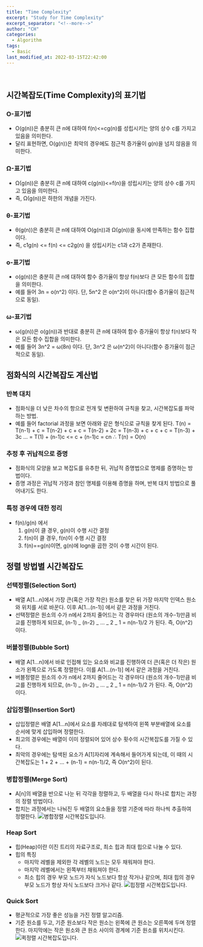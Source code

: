 ```yaml
---
title: "Time Complexity"
excerpt: "Study for Time Complexity"
excerpt_separator: "<!--more-->"
author: "CH"
categories:
  - Algorithm
tags:
  - Basic
last_modified_at: 2022-03-15T22:42:00
---
```


<!--more-->

<br>

## 시간복잡도(Time Complexity)의 표기법

### O-표기법

- O(g(n))은 충분히 큰 n에 대하여 f(n)<=cg(n)를 성립시키는 양의 상수 c를 가지고 있음을 의미한다.
- 달리 표현하면, O(g(n))은 최악의 경우에도 점근적 증가율이 g(n)을 넘지 않음을 의미한다.

### Ω-표기법

- Ω(g(n))은 충분히 큰 n에 대하여 c(g(n))<=f(n)을 성립시키는 양의 상수 c를 가지고 있음을 의미한다.
- 즉, Ω(g(n))은 하한의 개념을 가진다.

### θ-표기법

- θ(g(n))은 충분히 큰 n에 대하여 O(g(n))과 Ω(g(n))을 동시에 만족하는 함수 집합이다.
- 즉, c1g(n) <= f(n) <= c2g(n) 을 성립시키는 c1과 c2가 존재한다.

### o-표기법

- o(g(n))은 충분히 큰 n에 대하여 함수 증가율이 항상 f(n)보다 큰 모든 함수의 집합을 의미한다.
- 예를 들어 3n = o(n^2) 이다. 단, 5n^2 은 o(n^2)이 아니다(함수 증가율이 점근적으로 동일).

### ω-표기법

- ω(g(n))은 o(g(n))과 반대로 충분히 큰 n에 대하여 함수 증가율이 항상 f(n)보다 작은 모든 함수 집합을 의미한다.
- 예를 들어 3n^2 = ω(8n) 이다. 단, 3n^2 은 ω(n^2)이 아니다(함수 증가율이 점근적으로 동일).

## 점화식의 시간복잡도 계산법

### 반복 대치

- 점화식을 더 낮은 차수의 항으로 전개 및 변환하여 규칙을 찾고, 시간복잡도를 파악하는 방법.
- 예를 들어 factorial 과정을 보면 아래와 같은 형식으로 규칙을 찾게 된다.
  T(n) = T(n-1) + c
  = T(n-2) + c + c = T(n-2) + 2c
  = T(n-3) + c + c + c = T(n-3) + 3c
  ...
  = T(1) + (n-1)c
  <= c + (n-1)c
  = cn
  ∴ T(n) = O(n)

### 추정 후 귀납적으로 증명

- 점화식의 모양을 보고 복잡도를 유추한 뒤, 귀납적 증명법으로 명제를 증명하는 방법이다.
- 증명 과정은 귀납적 가정과 참인 명제를 이용해 증명을 하며, 반복 대치 방법으로 풀어내기도 한다.

### 특정 경우에 대한 정리

- f(n)/g(n) 에서
  1. g(n)이 클 경우, g(n)이 수행 시간 결정
  2. f(n)이 클 경우, f(n)이 수행 시간 결정
  3. f(n)==g(n)이면, g(n)에 logn을 곱한 것이 수행 시간이 된다.

## 정렬 방법별 시간복잡도

### 선택정렬(Selection Sort)

- 배열 A[1...n]에서 가장 큰(혹은 가장 작은) 원소를 찾은 뒤 가장 마지막 인덱스 원소와 위치를 서로 바꾼다. 이후 A[1...(n-1)] 에서 같은 과정을 거친다.
- 선택정렬은 원소의 수가 n에서 2까지 줄어드는 각 경우마다 (원소의 개수-1)만큼 비교를 진행하게 되므로,
  (n-1) _ (n-2) _ ... _ 2 _ 1 = n(n-1)/2 가 된다. 즉, O(n^2)이다.

### 버블정렬(Bubble Sort)

- 배열 A[1...n]에서 바로 인접해 있는 요소와 비교를 진행하여 더 큰(혹은 더 작은) 원소가 왼쪽으로 가도록 정렬한다. 이를 A[1...(n-1)] 에서 같은 과정을 거친다.
- 버블정렬은 원소의 수가 n에서 2까지 줄어드는 각 경우마다 (원소의 개수-1)만큼 비교를 진행하게 되므로,
  (n-1) _ (n-2) _ ... _ 2 _ 1 = n(n-1)/2 가 된다. 즉, O(n^2)이다.

### 삽입정렬(Insertion Sort)

- 삽입정렬은 배열 A[1...n]에서 요소를 차례대로 탐색하여 왼쪽 부분배열에 요소를 순서에 맞게 삽입하며 정렬한다.
- 최고의 경우에는 배열이 이미 정렬되어 있어 상수 횟수의 시간복잡도를 가질 수 있다.
- 최악의 경우에는 탐색된 요소가 A[1]자리에 계속해서 들어가게 되는데, 이 때의 시간복잡도는
  1 + 2 + ... + (n-1) = n(n-1)/2, 즉 O(n^2)이 된다.

### 병합정렬(Merge Sort)

- A[n]의 배열을 반으로 나눈 뒤 각각을 정렬하고, 두 배열을 다시 하나로 합치는 과정의 정렬 방법이다.
- 합치는 과정에서는 나눠진 두 배열의 요소들을 정렬 기준에 따라 하나씩 추출하여 정렬한다.
  ![병합정렬 시간복잡도입니다.](/assets/img/MergeSort.jpg)

### Heap Sort

- 힙(Heap)이란 이진 트리의 자료구조로, 최소 힙과 최대 힙으로 나눌 수 있다.
- 힙의 특징
  - 마지막 레벨을 제외한 각 레벨의 노드는 모두 채워져야 한다.
  - 마지막 레벨에서는 왼쪽부터 채워져야 한다.
  - 최소 힙의 경우 부모 노드가 자식 노드보다 항상 작거나 같으며, 최대 힙의 경우 부모 노드가 항상 자식 노드보다 크거나 같다.
    ![힙정렬 시간복잡도입니다.](/assets/img/HeapSort.jpg)

### Quick Sort

- 평균적으로 가장 좋은 성능을 가진 정렬 알고리즘.
- 기준 원소를 두고, 기준 원소보다 작은 원소는 왼쪽에 큰 원소는 오른쪽에 두며 정렬한다. 마지막에는 작은 원소와 큰 원소 사이의 경계에 기준 원소를 위치시킨다.
  ![퀵정렬 시간복잡도입니다.](/assets/img/QuickSort.jpg)
